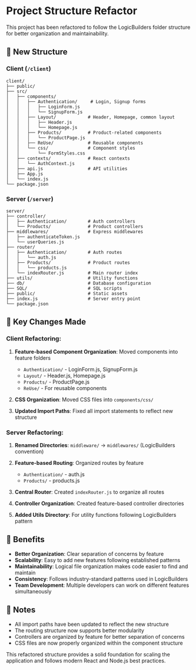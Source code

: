 # Project Structure Refactor

This project has been refactored to follow the LogicBuilders folder structure for better organization and maintainability.

## 📁 New Structure

### Client (`/client`)
```
client/
├── public/
├── src/
│   ├── components/
│   │   ├── Authentication/     # Login, Signup forms
│   │   │   ├── LoginForm.js
│   │   │   └── SignupForm.js
│   │   ├── Layout/            # Header, Homepage, common layout
│   │   │   ├── Header.js
│   │   │   └── Homepage.js
│   │   ├── Products/          # Product-related components
│   │   │   └── ProductPage.js
│   │   ├── ReUse/             # Reusable components
│   │   └── css/               # Component styles
│   │       └── FormStyles.css
│   ├── contexts/              # React contexts
│   │   └── AuthContext.js
│   ├── api.js                 # API utilities
│   ├── App.js
│   └── index.js
└── package.json
```

### Server (`/server`)
```
server/
├── controller/
│   ├── Authentication/        # Auth controllers
│   └── Products/              # Product controllers
├── middlewares/               # Express middlewares
│   ├── authenticateToken.js
│   └── userQueries.js
├── router/
│   ├── Authentication/        # Auth routes
│   │   └── auth.js
│   ├── Products/              # Product routes
│   │   └── products.js
│   └── indexRouter.js         # Main router index
├── utils/                     # Utility functions
├── db/                        # Database configuration
├── SQL/                       # SQL scripts
├── public/                    # Static assets
├── index.js                   # Server entry point
└── package.json
```

## 🔄 Key Changes Made

### Client Refactoring:
1. **Feature-based Component Organization**: Moved components into feature folders
   - `Authentication/` - LoginForm.js, SignupForm.js
   - `Layout/` - Header.js, Homepage.js  
   - `Products/` - ProductPage.js
   - `ReUse/` - For reusable components

2. **CSS Organization**: Moved CSS files into `components/css/`

3. **Updated Import Paths**: Fixed all import statements to reflect new structure

### Server Refactoring:
1. **Renamed Directories**: `middleware/` → `middlewares/` (LogicBuilders convention)

2. **Feature-based Routing**: Organized routes by feature
   - `Authentication/` - auth.js
   - `Products/` - products.js

3. **Central Router**: Created `indexRouter.js` to organize all routes

4. **Controller Organization**: Created feature-based controller directories

5. **Added Utils Directory**: For utility functions following LogicBuilders pattern

## 🚀 Benefits

- **Better Organization**: Clear separation of concerns by feature
- **Scalability**: Easy to add new features following established patterns
- **Maintainability**: Logical file organization makes code easier to find and maintain
- **Consistency**: Follows industry-standard patterns used in LogicBuilders
- **Team Development**: Multiple developers can work on different features simultaneously

## 📝 Notes

- All import paths have been updated to reflect the new structure
- The routing structure now supports better modularity
- Controllers are organized by feature for better separation of concerns
- CSS files are now properly organized within the component structure

This refactored structure provides a solid foundation for scaling the application and follows modern React and Node.js best practices.
